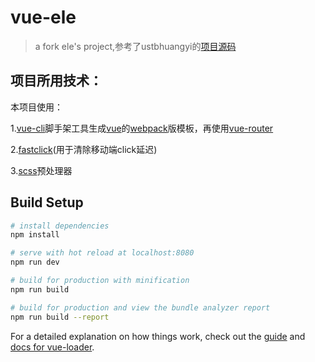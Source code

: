 # vue-ele
> a fork ele's project,参考了ustbhuangyi的[项目源码](https://github.com/ustbhuangyi/vue-sell)
## 项目所用技术：
本项目使用：

1.[vue-cli](https://github.com/vuejs/vue-cli)脚手架工具生成[vue](https://cn.vuejs.org/)的[webpack](https://github.com/webpack/webpack)版模板，再使用[vue-router](https://router.vuejs.org/zh-cn/)

2.[fastclick](https://github.com/ftlabs/fastclick)(用于清除移动端click延迟)

3.[scss](https://github.com/sass/sass)预处理器


## Build Setup

``` bash
# install dependencies
npm install

# serve with hot reload at localhost:8080
npm run dev

# build for production with minification
npm run build

# build for production and view the bundle analyzer report
npm run build --report
```

For a detailed explanation on how things work, check out the [guide](http://vuejs-templates.github.io/webpack/) and [docs for vue-loader](http://vuejs.github.io/vue-loader).
